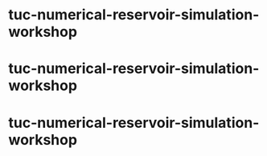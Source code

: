 # tuc-numerical-reservoir-simulation-workshop
# tuc-numerical-reservoir-simulation-workshop
# tuc-numerical-reservoir-simulation-workshop
